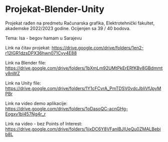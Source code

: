 # Projekat-Blender-Unity
Projekat rađen na predmetu Računarska grafika, Elektrotehnički fakultet, akademske 2022/2023 godine. Ocijenjen sa 39 / 40 bodova.

Tema: Isa - begov hamam u Sarajevu

Link na čitav projekat: https://drive.google.com/drive/folders/1en2-r12IGR1dzsDPX36hwn071Cyv4E88

Link na Blender file: https://drive.google.com/drive/folders/1bXmLm92UMtPkErERfKBv8GBdmmty8nWZ

Link na Unity file: https://drive.google.com/drive/folders/1Y1cFCvrA_PmTDSV0vdcJbliVfJpyMPBr

Link na video demo aplikacije: https://drive.google.com/drive/folders/1oDasoQC-acnGHg-Eogxv1bl457Ng4r_r

Link na video - bez Points of Interest: https://drive.google.com/drive/folders/1jjxDC6Y8VFanIBJIUeQu0ZMALBebib8L
